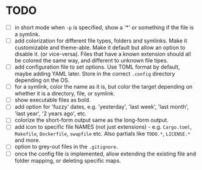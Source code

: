 # TODO

- [ ] in short mode when `-p` is specified, show a '*' or something if the file
is a symlink.
- [ ] add colorization for different file types, folders and symlinks. Make it
customizable and theme-able. Make it default but allow an option to disable it.
(or vice-versa). Files that have a known extension should all be colored the same
way, and different to unknown file tipes.
- [ ] add configuration file to set options. Use TOML format by default,
maybe adding YAML later. Store in the correct `.config` directory depending on
the OS.
- [ ] for a symlink, color the name as it is, but color the target depending on
whether it is a directory, file, or symlink.
- [ ] show executable files as bold.
- [ ] add option for 'fuzzy' dates, e.g. 'yesterday', 'last week', 'last month',
'last year', '2 years ago', etc.
- [ ] colorize the short-form output same as the long-form output.
- [ ] add icon to specific file NAMES (not just extensions) - e.g. `Cargo.toml`,
`Makefile`, `Dockerfile`, `swapfile` etc. Also partials like `TODO.*`, 
`LICENSE.*` and more.
- [ ] option to  grey-out files in the `.gitignore`.
- [ ] once the config file is implemented, allow extending the existing file and
folder mapping, or deleting specific maps.
